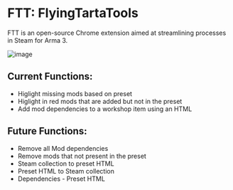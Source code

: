 # FTT: FlyingTartaTools
FTT is an open-source Chrome extension aimed at streamlining processes in Steam for Arma 3.

![image](https://cdn.discordapp.com/attachments/723219515189624853/1073611970726596758/image.png)

## Current Functions:
- Higlight missing mods based on preset
- Higlight in red mods that are added but not in the preset
- Add mod dependencies to a workshop item using an HTML

## Future Functions:
- Remove all Mod dependencies 
- Remove mods that not present in the preset
- Steam collection to preset HTML
- Preset HTML to Steam collection
- Dependencies - Preset HTML
